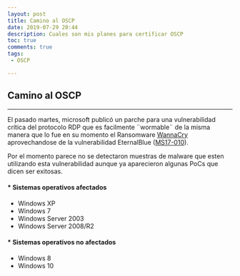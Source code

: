 ```yaml
---
layout: post
title: Camino al OSCP
date: 2019-07-29 20:44
description: Cuales son mis planes para certificar OSCP
toc: true
comments: true
tags: 
 - OSCP

---
```


## **Camino al OSCP**
---

El pasado martes, microsoft publicó un parche para una vulnerabilidad crítica del protocolo RDP que es facilmente ¨wormable¨ de la misma manera que lo fue en su momento el Ransomware [WannaCry](https://es.wikipedia.org/wiki/WannaCry) aprovechandose de la vulnerabilidad EternalBlue ([MS17-010](https://docs.microsoft.com/en-us/security-updates/securitybulletins/2017/ms17-010)).

Por el momento parece no se detectaron muestras de malware que esten utilizando esta vulnerabilidad aunque ya aparecieron algunas PoCs que dicen ser exitosas.

#### * **Sistemas operativos afectados**
  * Windows XP
  * Windows 7
  * Windows Server 2003
  * Windows Server 2008/R2

#### * **Sistemas operativos no afectados**
  * Windows 8
  * Windows 10